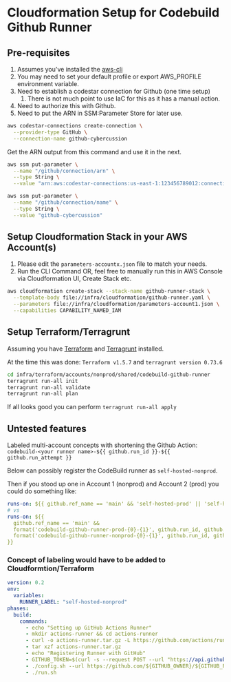 # Cloudformation Setup for Codebuild Github Runner

## Pre-requisites

1. Assumes you've installed the [aws-cli](https://docs.aws.amazon.com/cli/latest/userguide/getting-started-install.html)
2. You may need to set your default profile or export AWS_PROFILE environment variable.
3. Need to establish a codestar connection for Github (one time setup)
   1. There is not much point to use IaC for this as it has a manual action.
4. Need to authorize this with Github.
5. Need to put the ARN in SSM:Parameter Store for later use.

```bash
aws codestar-connections create-connection \
  --provider-type GitHub \
  --connection-name github-cybercussion
```

Get the ARN output from this command and use it in the next.

```bash
aws ssm put-parameter \
  --name "/github/connection/arn" \
  --type String \
  --value "arn:aws:codestar-connections:us-east-1:123456789012:connection/xyz123"

aws ssm put-parameter \
  --name "/github/connection/name" \
  --type String \
  --value "github-cybercussion"
```

## Setup Cloudformation Stack in your AWS Account(s)

1. Please edit the `parameters-accountx.json` file to match your needs.
2. Run the CLI Command OR, feel free to manually run this in AWS Console via Cloudformation UI, Create Stack etc.

```bash
aws cloudformation create-stack --stack-name github-runner-stack \
  --template-body file://infra/cloudformation/github-runner.yaml \
  --parameters file://infra/cloudformation/parameters-account1.json \
  --capabilities CAPABILITY_NAMED_IAM
```

## Setup Terraform/Terragrunt

Assuming you have [Terraform](https://developer.hashicorp.com/terraform/tutorials/aws-get-started/install-cli) and [Terragrunt](https://terragrunt.gruntwork.io/docs/getting-started/install/) installed.

At the time this was done: `Terraform v1.5.7` and `terragrunt version 0.73.6`

```bash
cd infra/terraform/accounts/nonprod/shared/codebuild-github-runner
terragrunt run-all init
terragrunt run-all validate
terragrunt run-all plan
```

If all looks good you can perform `terragrunt run-all apply`

## Untested features

Labeled multi-account concepts with shortening the Github Action: `codebuild-<your runner name>-${{ github.run_id }}-${{ github.run_attempt }}`

Below can possibly register the CodeBuild runner as `self-hosted-nonprod`.

Then if you stood up one in Account 1 (nonprod) and Account 2 (prod) you could do something like:

```yaml
runs-on: ${{ github.ref_name == 'main' && 'self-hosted-prod' || 'self-hosted-nonprod' }}
# vs
runs-on: ${{ 
  github.ref_name == 'main' && 
  format('codebuild-github-runner-prod-{0}-{1}', github.run_id, github.run_attempt) || 
  format('codebuild-github-runner-nonprod-{0}-{1}', github.run_id, github.run_attempt) 
}}
```

### Concept of labeling would have to be added to Cloudformtion/Terraform

```yaml
version: 0.2
env:
  variables:
    RUNNER_LABEL: "self-hosted-nonprod"
phases:
  build:
    commands:
      - echo "Setting up GitHub Actions Runner"
      - mkdir actions-runner && cd actions-runner
      - curl -o actions-runner.tar.gz -L https://github.com/actions/runner/releases/download/v2.312.0/actions-runner-linux-x64-2.312.0.tar.gz
      - tar xzf actions-runner.tar.gz
      - echo "Registering Runner with GitHub"
      - GITHUB_TOKEN=$(curl -s --request POST --url "https://api.github.com/repos/${GITHUB_OWNER}/${GITHUB_REPO}/actions/runners/registration-token" --header "Authorization: token $(aws ssm get-parameter --name /github/codestar/token --with-decryption --query Parameter.Value --output text)" | jq -r .token)
      - ./config.sh --url https://github.com/${GITHUB_OWNER}/${GITHUB_REPO} --token $GITHUB_TOKEN --labels "$RUNNER_LABEL" --unattended
      - ./run.sh
```
